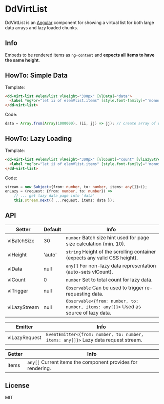 [Angular]: https://angular.io/ "Angular UI Framework"

# DdVirtList

DdVirtList is an [Angular] component for showing a virtual list for both large data arrays and lazy loaded chunks.

## Info

Embeds to be rendered items as `ng-content` and **expects all items to have the same height**.

## HowTo: Simple Data

Template:
```html
<dd-virt-list #elemVlist vlHeight="300px" [vlData]="data">
  <label *ngFor="let ii of elemVlist.items" [style.font-family]="'monospace'">{{ ii }}</label>
</dd-virt-list>
```
Code:
```ts
data = Array.from(Array(1000000), (ii, jj) => jj); // create array of numbers
```

## HowTo: Lazy Loading

Template:
```html
<dd-virt-list #elemVlist vlHeight="300px" [vlCount]="count" [vlLazyStream]="stream" (vlLazyRequest)="onLazy($event)">
  <label *ngFor="let ii of elemVlist.items" [style.font-family]="'monospace'">{{ ii }}</label>
</dd-virt-list>
```
Code:
```ts
stream = new Subject<{from: number, to: number, items: any[]}>();
onLazy = (request: {from: number, to: number}) =>
    // ... get lazy data page into 'data'
    this.stream.next({ ...request, items: data });
```

## API

| Setter | Default | Info |
| - | - | - |
| vlBatchSize | 30 | `number` Batch size hint used for page size calculation (min. 10). |
| vlHeight | 'auto' | `string` Height of the scrolling container (expects any valid CSS height). |
| vlData | null | `any[]` For non-lazy data representation (auto-sets vlCount). |
| vlCount | 0 | `number` Set to total count for lazy data. |
| vlTrigger | null | `Observable` Can be used to trigger re-requesting data. |
| vlLazyStream | null | `Observable<{from: number, to: number, items: any[]}>` Used as source of lazy data. |

| Emitter |  Info |
| - | - |
| vlLazyRequest | `EventEmitter<{from: number, to: number, items: any[]}>` Lazy data request stream. |

| Getter |  Info |
| - | - |
| items | `any[]` Current items the component provides for rendering. |

## License

MIT

